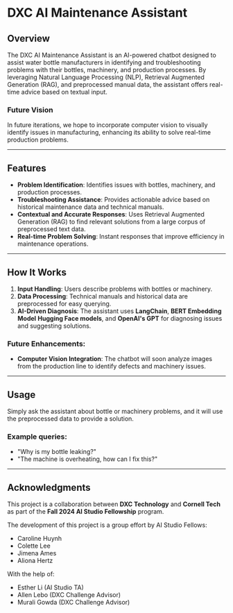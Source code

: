 # DXC AI Maintenance Assistant

## Overview
The DXC AI Maintenance Assistant is an AI-powered chatbot designed to assist water bottle manufacturers in identifying and troubleshooting problems with their bottles, machinery, and production processes. By leveraging Natural Language Processing (NLP), Retrieval Augmented Generation (RAG), and preprocessed manual data, the assistant offers real-time advice based on textual input.

### Future Vision
In future iterations, we hope to incorporate computer vision to visually identify issues in manufacturing, enhancing its ability to solve real-time production problems.

---

## Features

- **Problem Identification**: Identifies issues with bottles, machinery, and production processes.
- **Troubleshooting Assistance**: Provides actionable advice based on historical maintenance data and technical manuals.
- **Contextual and Accurate Responses**: Uses Retrieval Augmented Generation (RAG) to find relevant solutions from a large corpus of preprocessed text data.
- **Real-time Problem Solving**: Instant responses that improve efficiency in maintenance operations.

---

## How It Works

1. **Input Handling**: Users describe problems with bottles or machinery.
2. **Data Processing**: Technical manuals and historical data are preprocessed for easy querying.
3. **AI-Driven Diagnosis**: The assistant uses **LangChain**, **BERT Embedding Model** **Hugging Face models**, and **OpenAI's GPT** for diagnosing issues and suggesting solutions.

### Future Enhancements:
- **Computer Vision Integration**: The chatbot will soon analyze images from the production line to identify defects and machinery issues.

---
## Usage

 Simply ask the assistant about bottle or machinery problems, and it will use the preprocessed data to provide a solution.

### Example queries:

- "Why is my bottle leaking?"
- "The machine is overheating, how can I fix this?"

---
## Acknowledgments

This project is a collaboration between **DXC Technology** and **Cornell Tech** as part of the **Fall 2024 AI Studio Fellowship** program.

The development of this project is a group effort by AI Studio Fellows:

- Caroline Huynh
- Colette Lee
- Jimena Ames
- Aliona Hertz

With the help of:

- Esther Li (AI Studio TA)
- Allen Lebo (DXC Challenge Advisor)
- Murali Gowda (DXC Challenge Advisor)

